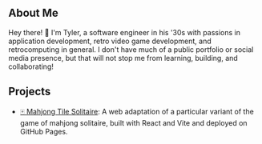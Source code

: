 ## About Me

Hey there! 👋 I'm Tyler, a software engineer in his '30s with passions in application development, retro video game development, and retrocomputing in general. I don't have much of a public portfolio or social media presence, but that will not stop me from learning, building, and collaborating!

## Projects

* [🀄 Mahjong Tile Solitaire](https://github.com/teaplz/2ctilesol): A web adaptation of a particular variant of the game of mahjong solitaire, built with React and Vite and deployed on GitHub Pages.
